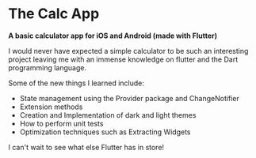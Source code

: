 # The Calc App

**A basic calculator app for iOS and Android (made with Flutter)**

<!-- Screenshots -->

I would never have expected a simple calculator to be such an interesting project leaving me with an immense knowledge 
on flutter and the Dart programming language. 

Some of the new things I learned include:
* State management using the Provider package and ChangeNotifier
* Extension methods
* Creation and Implementation of dark and light themes
* How to perform unit tests
* Optimization techniques such as Extracting Widgets

I can't wait to see what else Flutter has in store!

<!-- More Screenshots -->